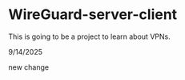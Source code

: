 # WireGuard-server-client
This is going to be a project to learn about VPNs. 

9/14/2025

new change